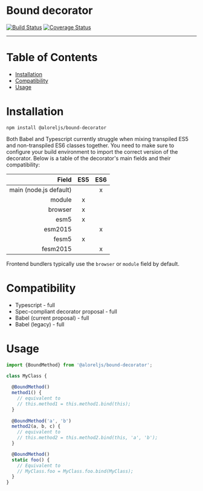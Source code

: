 # Bound decorator

[![Build Status](https://travis-ci.com/Alorel/bound-decorator.svg?branch=2.0.0)](https://travis-ci.com/Alorel/bound-decorator)
[![Coverage Status](https://coveralls.io/repos/github/Alorel/bound-decorator/badge.svg?branch=2.0.0)](https://coveralls.io/github/Alorel/bound-decorator?branch=2.0.0)

-----

# Table of Contents

<!-- START doctoc generated TOC please keep comment here to allow auto update -->
<!-- DON'T EDIT THIS SECTION, INSTEAD RE-RUN doctoc TO UPDATE -->


- [Installation](#installation)
- [Compatibility](#compatibility)
- [Usage](#usage)

<!-- END doctoc generated TOC please keep comment here to allow auto update -->

# Installation

```
npm install @aloreljs/bound-decorator
```

Both Babel and Typescript currently struggle when mixing transpiled ES5 and non-transpiled ES6 classes together.
You need to make sure to configure your build environment to import the correct version of the decorator.
Below is a table of the decorator's main fields and their compatibility:

|          Field         	| ES5 	| ES6 	|
|-----------------------:	|:---:	|:---:	|
| main (node.js default) 	|     	|  x  	|
|         module         	|  x  	|     	|
|         browser        	|  x  	|     	|
|          esm5          	|  x  	|     	|
|         esm2015        	|     	|  x  	|
|          fesm5         	|  x  	|     	|
|        fesm2015        	|     	|  x  	|

Frontend bundlers typically use the `browser` or `module` field by default.

# Compatibility

- Typescript - full
- Spec-compliant decorator proposal - full
- Babel (current proposal) - full
- Babel (legacy) - full

# Usage

```javascript
import {BoundMethod} from '@aloreljs/bound-decorator';

class MyClass {
  
  @BoundMethod()
  method1() {
    // equivalent to
    // this.method1 = this.method1.bind(this);
  }
  
  @BoundMethod('a', 'b')
  method2(a, b, c) {
    // equivalent to
    // this.method2 = this.method2.bind(this, 'a', 'b');
  }

  @BoundMethod()
  static foo() {
    // Equivalent to
    // MyClass.foo = MyClass.foo.bind(MyClass);
  }
}
```
